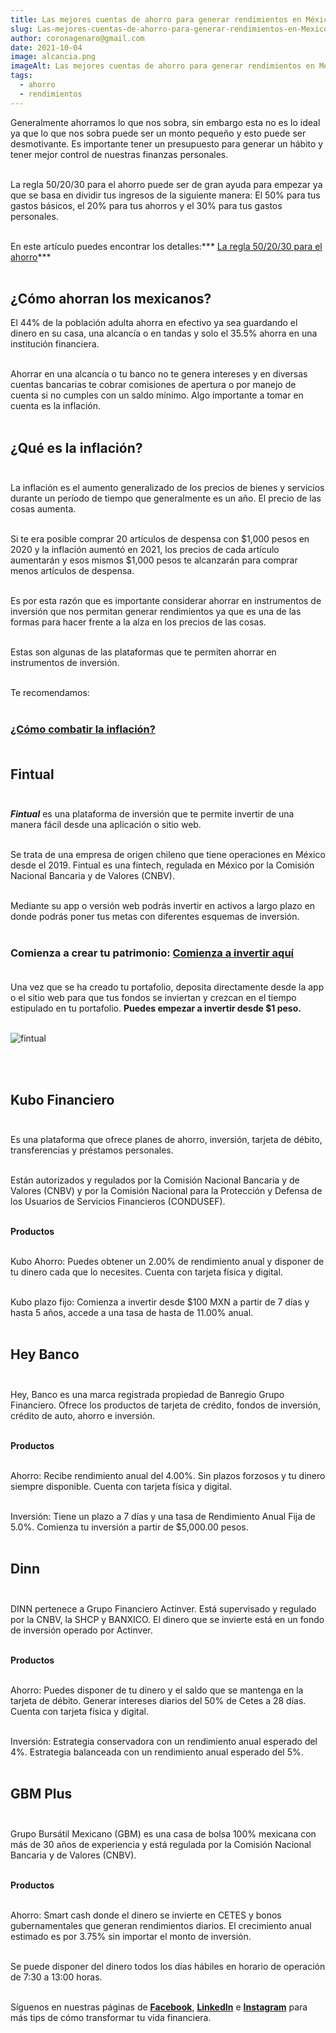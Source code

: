 ```yaml
---
title: Las mejores cuentas de ahorro para generar rendimientos en México
slug: Las-mejores-cuentas-de-ahorro-para-generar-rendimientos-en-Mexico
author: coronagenaro@gmail.com
date: 2021-10-04
image: alcancia.png
imageAlt: Las mejores cuentas de ahorro para generar rendimientos en México
tags:
  - ahorro
  - rendimientos
---
```

Generalmente ahorramos lo que nos sobra, sin embargo esta no es lo ideal ya que lo que nos sobra puede ser un monto pequeño y esto puede ser desmotivante. Es importante tener un presupuesto para generar un hábito y tener mejor control de nuestras finanzas personales. <br/><br/>

La regla 50/20/30 para el ahorro puede ser de gran ayuda para empezar ya que se basa en dividir tus ingresos de la siguiente manera: El 50% para tus gastos básicos, el 20% para tus ahorros y el 30% para tus gastos personales. <br/><br/>

En este artículo puedes encontrar los detalles:*** [La regla 50/20/30 para el ahorro](/blog/2020-07-12/regla-50-20-30)*** <br/><br/>

## ¿Cómo ahorran los mexicanos?

El 44% de la población adulta ahorra en efectivo ya sea guardando el dinero en su casa, una alcancía o en tandas y solo el 35.5% ahorra en una institución financiera. <br/><br/>

Ahorrar en una alcancía o tu banco no te genera intereses y en diversas cuentas bancarias te cobrar comisiones de apertura o por manejo de cuenta si no cumples con un saldo mínimo. Algo importante a tomar en cuenta es la inflación. <br/><br/>

## ¿Qué es la inflación?<br/><br/>

La inflación es el aumento generalizado de los precios de bienes y servicios durante un período de tiempo que generalmente es un año. El precio de las cosas aumenta. <br/><br/>

Si te era posible comprar 20 artículos de despensa con $1,000 pesos en 2020 y la inflación aumentó en 2021, los precios de cada artículo aumentarán y esos mismos $1,000 pesos te alcanzarán para comprar menos artículos de despensa. <br/><br/>

Es por esta razón que es importante considerar ahorrar en instrumentos de inversión que nos permitan generar rendimientos ya que es una de las formas para hacer frente a la alza en los precios de las cosas. <br/><br/>

Estas son algunas de las plataformas que te permiten ahorrar en instrumentos de inversión. <br/><br/>

T﻿e recomendamos:<br/><br/>

### [¿Cómo combatir la inflación?](https://www.oasisfinanciero.mx/blog/2022-12-03/como-combatir-la-inflacion/)<br/><br/>

## Fintual<br/><br/>

***F﻿intual*** es una plataforma de inversión que te permite invertir de una manera fácil desde una aplicación o sitio web.<br/><br/>

S﻿e trata de una empresa de origen chileno que tiene operaciones en México desde el 2019. Fintual es una fintech, regulada en México por la Comisión Nacional Bancaria y de Valores (CNBV).<br/><br/>

M﻿ediante su app o versión web podrás invertir en activos a largo plazo en donde podrás poner tus metas con diferentes esquemas de inversión.<br/><br/>

### **C﻿omienza a crear tu patrimonio: [Comienza a invertir aquí](https://fintual.mx/r/genaroc6)**<br/><br/>

U﻿na vez que se ha creado tu portafolio, deposita directamente desde la app o el sitio web para que tus fondos se inviertan y crezcan en el tiempo estipulado en tu portafolio. **P﻿uedes empezar a invertir desde $1 peso.**<br/><br/>

![fintual](https://www.oasisfinanciero.mx/static/43a03447b26a4c29b57aba07b7e3c6c5/b1001/fintual.png "fintual")

<br/><br/>

[](https://www.oasisfinanciero.mx/blog/2022-12-03/como-combatir-la-inflacion/)

## Kubo Financiero<br/><br/>

Es una plataforma que ofrece planes de ahorro, inversión, tarjeta de débito, transferencias y préstamos personales. <br/><br/>

Están autorizados  y regulados por la Comisión Nacional Bancaria y de Valores (CNBV) y por la Comisión Nacional para la Protección y Defensa de los Usuarios de Servicios Financieros (CONDUSEF). <br/><br/>

**Productos**<br/><br/>

Kubo Ahorro: Puedes obtener un 2.00% de rendimiento anual y disponer de tu dinero cada que lo necesites. Cuenta con tarjeta física y digital. <br/><br/>

Kubo plazo fijo: Comienza a invertir desde $100 MXN a partir de 7 días y hasta 5 años, accede a una tasa de hasta de 11.00% anual. <br/><br/>

## Hey Banco<br/><br/>

Hey, Banco es una marca registrada propiedad de Banregio Grupo Financiero. Ofrece los productos de tarjeta de crédito, fondos de inversión, crédito de auto, ahorro e inversión. <br/><br/>

**Productos**<br/><br/>

Ahorro: Recibe rendimiento anual del 4.00%. Sin plazos forzosos y tu dinero siempre disponible. Cuenta con tarjeta física y digital. <br/><br/>

Inversión: Tiene un plazo a 7 días y una tasa de Rendimiento Anual Fija de 5.0%. Comienza tu inversión a partir de $5,000.00 pesos. <br/><br/>

## Dinn<br/><br/>

DINN pertenece a Grupo Financiero Actinver. Está supervisado y regulado por la CNBV, la SHCP y BANXICO. El dinero que se invierte está en un fondo de inversión operado por Actinver. <br/><br/>

**Productos**<br/><br/>

Ahorro: Puedes disponer de tu dinero y el saldo que se mantenga en la tarjeta de débito.  Generar intereses diarios del 50% de Cetes a 28 días. Cuenta con tarjeta física y digital. <br/><br/>

Inversión: Estrategia conservadora con un rendimiento anual esperado del 4%. Estrategia balanceada con un rendimiento anual esperado del 5%. <br/><br/>

## GBM Plus<br/><br/>

Grupo Bursátil Mexicano (GBM) es una casa de bolsa 100% mexicana con más de 30 años de experiencia y está regulada por la Comisión Nacional Bancaria y de Valores (CNBV). <br/><br/>

**Productos**<br/><br/>

Ahorro: Smart cash donde el dinero se invierte en CETES y bonos gubernamentales que generan rendimientos diarios. El  crecimiento anual estimado es por 3.75% sin importar el monto de inversión. <br/><br/>

Se puede disponer del dinero todos los días hábiles en horario de operación de 7:30 a 13:00 horas. <br/><br/>

Síguenos en nuestras páginas de **[Facebook](https://facebook.com/oasisfinanciero)**, **[LinkedIn](https://www.linkedin.com/company/oasisfinanciero/)** e **[Instagram](https://www.instagram.com/oasis_financiero/)** para más tips de cómo transformar tu vida financiera.